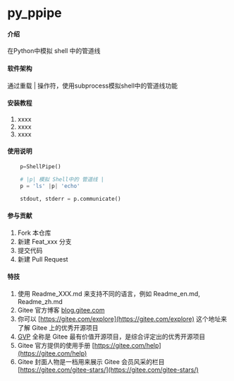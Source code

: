 # py_ppipe

#### 介绍
在Python中模拟 shell 中的管道线 

#### 软件架构
通过重载 | 操作符，使用subprocess模拟shell中的管道线功能


#### 安装教程

1.  xxxx
2.  xxxx
3.  xxxx

#### 使用说明

``` python
    p=ShellPipe()

    # |p| 模拟 Shell中的 管道线 |
    p = 'ls' |p| 'echo'

    stdout, stderr = p.communicate()
```

#### 参与贡献

1.  Fork 本仓库
2.  新建 Feat_xxx 分支
3.  提交代码
4.  新建 Pull Request


#### 特技

1.  使用 Readme\_XXX.md 来支持不同的语言，例如 Readme\_en.md, Readme\_zh.md
2.  Gitee 官方博客 [blog.gitee.com](https://blog.gitee.com)
3.  你可以 [https://gitee.com/explore](https://gitee.com/explore) 这个地址来了解 Gitee 上的优秀开源项目
4.  [GVP](https://gitee.com/gvp) 全称是 Gitee 最有价值开源项目，是综合评定出的优秀开源项目
5.  Gitee 官方提供的使用手册 [https://gitee.com/help](https://gitee.com/help)
6.  Gitee 封面人物是一档用来展示 Gitee 会员风采的栏目 [https://gitee.com/gitee-stars/](https://gitee.com/gitee-stars/)
